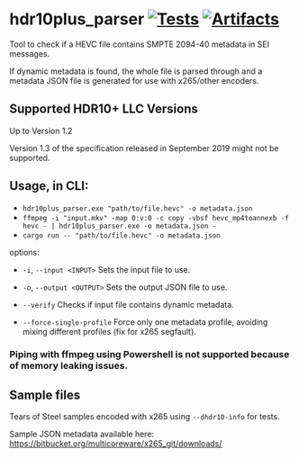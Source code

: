 # hdr10plus_parser [![Tests](https://github.com/quietvoid/hdr10plus_parser/workflows/Tests/badge.svg)](https://github.com/quietvoid/hdr10plus_parser/actions?query=workflow%3ATests) [![Artifacts](https://github.com/quietvoid/hdr10plus_parser/workflows/Artifacts/badge.svg)](https://github.com/quietvoid/hdr10plus_parser/actions?query=workflow%3AArtifacts)
Tool to check if a HEVC file contains SMPTE 2094-40 metadata in SEI 
messages.

If dynamic metadata is found, the whole file is parsed through and a 
metadata JSON file is generated for use with x265/other encoders.

## Supported HDR10+ LLC Versions
Up to Version 1.2

Version 1.3 of the specification released in September 2019 might not be supported.

## Usage, in CLI:

* `hdr10plus_parser.exe "path/to/file.hevc" -o metadata.json`
* `ffmpeg -i "input.mkv" -map 0:v:0 -c copy -vbsf hevc_mp4toannexb -f hevc - | hdr10plus_parser.exe -o metadata.json -`
* `cargo run -- "path/to/file.hevc" -o metadata.json`

options:
* `-i`, `--input <INPUT>` Sets the input file to use.
* `-o`, `--output <OUTPUT>` Sets the output JSON file to use.

* `--verify` Checks if input file contains dynamic metadata.
* `--force-single-profile` Force only one metadata profile, avoiding mixing different profiles (fix for x265 segfault).


### Piping with ffmpeg using Powershell is not supported because of memory leaking issues.
    
## Sample files
Tears of Steel samples encoded with x265 using `--dhdr10-info` for tests.

Sample JSON metadata available here: https://bitbucket.org/multicoreware/x265_git/downloads/
